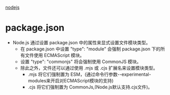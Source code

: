 [nodejs](https://nodejs.cn/)
# package.json
* Node.js 通过设置 package.json 中的属性来显式设置文件模块类型。 
    * 在 package.json 中设置 "type": "module" 会强制 package.json 下的所有文件使用 ECMAScript 模块。 
    * 设置 "type": "commonjs" 将会强制使用 CommonJS 模块。
  * 除此之外，文件还可以通过使用 .mjs 或 .cjs 扩展名来设置模块类型。 
    * .mjs 将它们强制置为 ESM，(通过命令行参数--experimental-modules来开启对ECMAScript模块的支持)
    * .cjs 将它们强制置为 CommonJs,(Node.js默认支持.cjs文件)。